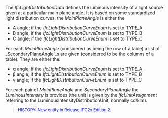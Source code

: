 ﻿The _IfcLightDistributionData_ defines the luminous intensity of a light source given at a particular main plane angle. It is based on some standardized light distribution curves, the _MainPlaneAngle_ is either the

* A angle; if the _IfcLightDistributionCurveEnum_ is set to TYPE_A
* B angle; if the _IfcLightDistributionCurveEnum_ is set to TYPE_B
* C angle; if the _IfcLightDistributionCurveEnum_ is set to TYPE_C

For each _MainPlaneAngle_ (considered as being the row of a table) a list of _SecondaryPlaneAngle'_s are given (considered to be the columns of a table). They are either the:

* &#945; angle; if the _IfcLightDistributionCurveEnum_ is set to TYPE_A
* &#946; angle; if the _IfcLightDistributionCurveEnum_ is set to TYPE_B
* &#947; angle; if the _IfcLightDistributionCurveEnum_ is set to TYPE_C

For each pair of _MainPlaneAngle_ and _SecondaryPlaneAngle_ the _LuminousIntensity_ is provides (the unit is given by the _IfcUnitAssignment_ referring to the LuminousIntensityDistributionUnit, normally cd/klm).

> <font color="#0000FF" size="-1"> HISTORY: New entity in Release IFC2x
		  Edition 2. </font>
>
